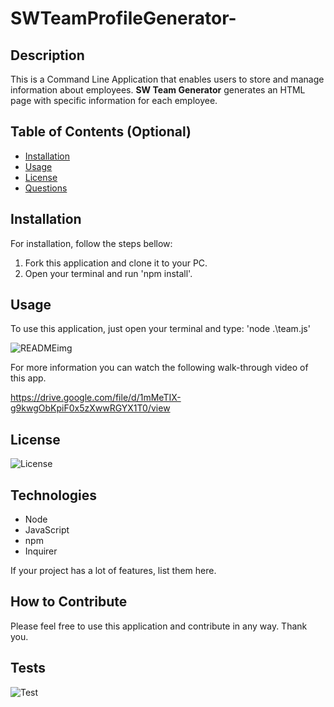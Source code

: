 # SWTeamProfileGenerator-

## Description

This is a Command Line Application that enables users to store and manage information about employees. **SW Team Generator** generates an HTML page with specific information for each employee. 

## Table of Contents (Optional)


- [Installation](#installation)
- [Usage](#usage)
- [License](#license)
- [Questions](#credits)



## Installation

For installation, follow the steps bellow:
1. Fork this application and clone it to your PC.
2. Open your terminal and run 'npm install'.

## Usage

To use this application, just open your terminal and type: 'node .\team.js'
    
![READMEimg](https://user-images.githubusercontent.com/94599271/156150129-f42be895-9027-46ff-9db3-f94fd123b8a6.png)
    
For more information you can watch the following walk-through video of this app.

https://drive.google.com/file/d/1mMeTIX-g9kwgObKpiF0x5zXwwRGYX1T0/view


## License

![License](https://img.shields.io/badge/License%20-ISC-green)


## Technologies
 - Node
 - JavaScript 
 - npm
 - Inquirer

If your project has a lot of features, list them here.

## How to Contribute

Please feel free to use this application and contribute in any way. Thank you.

## Tests

![Test](https://img.shields.io/badge/Test-Jest-blue)



